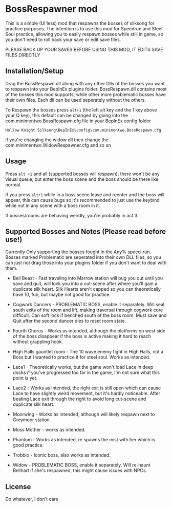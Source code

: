 # BossRespawner mod

This is a simple (UI'less) mod that respawns the bosses of silksong for practice purposes. The intention is to use this mod for Speedrun and Steel Soul practice, allowing you to easily respawn bosses while still in game, so you don't need to roll back your save or edit save files.

PLEASE BACK UP YOUR SAVES BEFORE USING THIS MOD, IT EDITS SAVE FILES DIRECTLY

## Installation/Setup

Drag the BossRespawn.dll along with any other Dlls of the bosses you want to respawn into your BepInEx plugins folder. BossRespawn.dll contains most of the bosses this mod supports, while other more problematic bosses have their own files. Each dll can be used seperately without the others.

To Respawn the bosses press ```alt+1``` (the left alt key and the 1 key above your Q key), this default can be changed by going into the com.minimentwo.BossRespawn.cfg file in your BepInEx config folder 

```
Hollow Knight Silksong\BepInEx\config\com.minimentwo.BossRespawn.cfg
```
if you're changing the widow dll then change the com.minimentwo.WidowRespawner.cfg and so on

## Usage

Press ```alt +1``` and all (supported bosses will respawn), there won't be any visual queue, but enter the boss scene and the boss should be there like normal. 

If you press ```alt+1``` while in a boss scene leave and reenter and the boss will appear, this can cause bugs so it's recommended to just use the keybind while not in any scene with a boss room in it.

If bosses/rooms are behaving weirdly, you're probably in act 3.

## Supported Bosses and Notes (Please read before use!)
Currently Only supporting the bosses fought in the Any% speed-run. Bosses marked Problematic are seperated into their own DLL files, so you can just not drag those into your plugins folder if you don't want to deal with them.

- Bell Beast - Fast traveling into Marrow station will bug you out until you save and quit, will lock you into a cut-scene after where you'll gain a duplicate silk heart. Silk Hearts aren't capped so you can theoretically have 10, fun, but maybe not good for practice.

- Cogwork Dancers - PROBLEMATIC BOSS, enable it separately. Will seal south exits of the room and lift, making traversal through cogwork core difficult. Can soft lock if benched south of the boss room. Must save and Quit after the second dancer dies to reset room state.

- Fourth Chorus - Works as intended, although the platforms on west side of the boss disappear if the boss is active making it hard to reach without grappling hook.

- High Halls gauntlet room - The 10 wave enemy fight in High Halls, not a Boss but I wanted to practice it for steel soul. Works as intended.

- Lace1 - Theoretically works, but the game won't load Lace in deep docks if you've progressed too far in the game, I'm not sure what this point is yet.

- Lace2 - Works as intended, the right exit is still open which can cause Lace to have slightly weird movement, but it's hardly noticeable. After beating Lace exit through the right to avoid long cut-scene and duplicate silk heart.

- Moorwing - Works as intended, although will likely respawn next to Greymoor station.

- Moss Mother - works as intended.

- Phantom - Works as intended, re spawns the mist with her which is good practice.

- Trobbio - Iconic boss, also works as intended.

- Widow - PROBLEMATIC BOSS, enable it separately. Will re-haunt Bellhart if she's respawned, this might cause issues with NPCs.

## License

Do whatever, I don't care